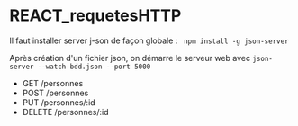 # REACT_requetesHTTP

Il faut installer server j-son de façon globale : ``` npm install -g json-server```

Après création d'un fichier json, on  démarre le serveur web avec ```json-server --watch bdd.json --port 5000```

- GET /personnes
- POST /personnes
- PUT /personnes/:id
- DELETE /personnes/:id

